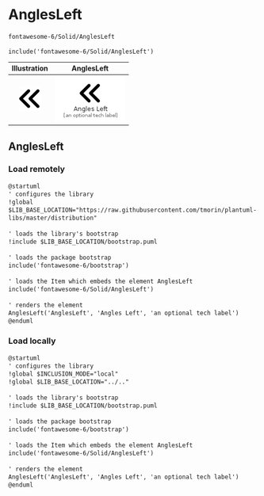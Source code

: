 # AnglesLeft


```text
fontawesome-6/Solid/AnglesLeft
```

```text
include('fontawesome-6/Solid/AnglesLeft')
```



| Illustration | AnglesLeft |
| :---: | :---: |
| ![illustration for Illustration](../../fontawesome-6/Solid/AnglesLeft.png) | ![illustration for AnglesLeft](../../fontawesome-6/Solid/AnglesLeft.Local.png) |




## AnglesLeft

### Load remotely
```plantuml
@startuml
' configures the library
!global $LIB_BASE_LOCATION="https://raw.githubusercontent.com/tmorin/plantuml-libs/master/distribution"

' loads the library's bootstrap
!include $LIB_BASE_LOCATION/bootstrap.puml

' loads the package bootstrap
include('fontawesome-6/bootstrap')

' loads the Item which embeds the element AnglesLeft
include('fontawesome-6/Solid/AnglesLeft')

' renders the element
AnglesLeft('AnglesLeft', 'Angles Left', 'an optional tech label')
@enduml
```

### Load locally
```plantuml
@startuml
' configures the library
!global $INCLUSION_MODE="local"
!global $LIB_BASE_LOCATION="../.."

' loads the library's bootstrap
!include $LIB_BASE_LOCATION/bootstrap.puml

' loads the package bootstrap
include('fontawesome-6/bootstrap')

' loads the Item which embeds the element AnglesLeft
include('fontawesome-6/Solid/AnglesLeft')

' renders the element
AnglesLeft('AnglesLeft', 'Angles Left', 'an optional tech label')
@enduml
```

